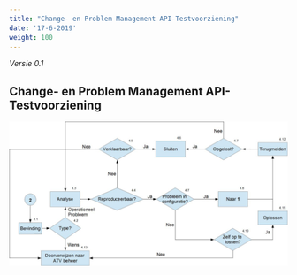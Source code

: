 ```yaml
---
title: "Change- en Problem Management API-Testvoorziening"
date: '17-6-2019'
weight: 100
---
```


*Versie 0.1*

## Change- en Problem Management API-Testvoorziening

![Change- en Problem Management API-Beheer](https://github.com/VNG-Realisatie/api-beheer/blob/master/Processen/CR-PR-ATV.jpg)
